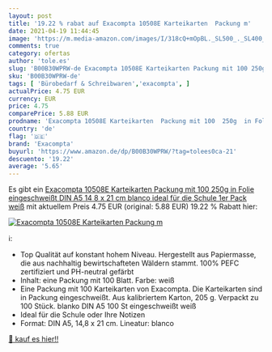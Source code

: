 ```yaml
---
layout: post
title: '19.22 % rabat auf Exacompta 10508E Karteikarten  Packung m'
date: 2021-04-19 11:44:45
image: 'https://m.media-amazon.com/images/I/318cQ+mOpBL._SL500_._SL400_.jpg'
comments: true
category: ofertas
author: 'tole.es'
slug: 'B00B30WPRW-de Exacompta 10508E Karteikarten Packung mit 100 250g in...'
sku: 'B00B30WPRW-de'
tags: [ 'Bürobedarf & Schreibwaren','exacompta', ]
actualPrice: 4.75 EUR
currency: EUR
price: 4.75
comparePrice: 5.88 EUR
prodname: 'Exacompta 10508E Karteikarten  Packung mit 100  250g  in Folie eingeschweißt  DIN A5  14 8 x 21 cm  blanco  ideal für die Schule  1er Pack weiß'
country: 'de'
flag: '🇩🇪'
brand: 'Exacompta'
buyurl: 'https://www.amazon.de/dp/B00B30WPRW/?tag=tolees0ca-21'
descuento: '19.22'
average: '5.65'
---
```


Es gibt ein [Exacompta 10508E Karteikarten  Packung mit 100  250g  in Folie eingeschweißt  DIN A5  14 8 x 21 cm  blanco  ideal für die Schule  1er Pack weiß](https://www.amazon.de/dp/B00B30WPRW/?tag=tolees0ca-21) mit aktuellem Preis 4.75 EUR (original: 5.88 EUR) 19.22 % Rabatt hier:

[![Exacompta 10508E Karteikarten  Packung m](https://m.media-amazon.com/images/I/318cQ+mOpBL._SL500_._SL400_.jpg)](https://www.amazon.de/dp/B00B30WPRW/?tag=tolees0ca-21)

ℹ️:

- Top Qualität auf konstant hohem Niveau. Hergestellt aus Papiermasse, die aus nachhaltig bewirtschafteten Wäldern stammt. 100% PEFC zertifiziert und PH-neutral gefärbt
- Inhalt: eine Packung mit 100 Blatt. Farbe: weiß
- Eine Packung mit 100 Karteikarten von Exacompta. Die Karteikarten sind in Packung eingeschweißt. Aus kalibriertem Karton, 205 g. Verpackt zu 100 Stück. blanko DIN A5 100 St eingeschweißt weiß
- Ideal für die Schule oder Ihre Notizen
- Format: DIN A5, 14,8 x 21 cm. Lineatur: blanco

[🛒 kauf es hier!!](https://www.amazon.de/dp/B00B30WPRW/?tag=tolees0ca-21)
